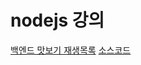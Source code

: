 # nodejs 강의

[백엔드 맛보기 재생목록](https://youtube.com/playlist?list=PLSK4WsJ8JS4cQ-niGNum4bkK_THHOizTs)
[소스코드](https://github.com/woorim960/login-lecture)